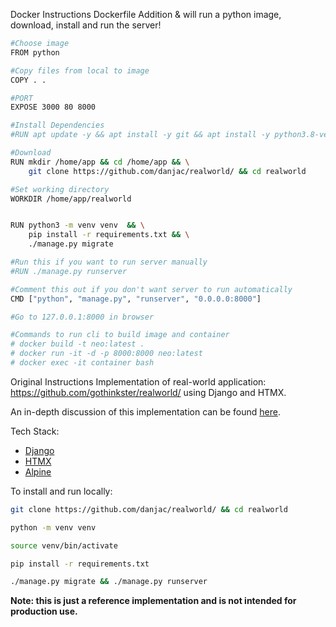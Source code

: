 Docker Instructions
Dockerfile Addition & will run a python image, download, install and run the server!

```bash
#Choose image
FROM python

#Copy files from local to image
COPY . .

#PORT
EXPOSE 3000 80 8000

#Install Dependencies
#RUN apt update -y && apt install -y git && apt install -y python3.8-venv python3-pip

#Download
RUN mkdir /home/app && cd /home/app && \
    git clone https://github.com/danjac/realworld/ && cd realworld 

#Set working directory
WORKDIR /home/app/realworld


RUN python3 -m venv venv  && \
    pip install -r requirements.txt && \
    ./manage.py migrate 

#Run this if you want to run server manually
#RUN ./manage.py runserver

#Comment this out if you don't want server to run automatically
CMD ["python", "manage.py", "runserver", "0.0.0.0:8000"]

#Go to 127.0.0.1:8000 in browser

#Commands to run cli to build image and container
# docker build -t neo:latest .
# docker run -it -d -p 8000:8000 neo:latest 
# docker exec -it container bash

```

Original Instructions
Implementation of real-world application: https://github.com/gothinkster/realworld/ using Django and HTMX.

An in-depth discussion of this implementation can be found [here](https://danjacob.net/posts/anatomyofdjangohtmxproject/).

Tech Stack:

* [Django](https://djangoproject.com)
* [HTMX](https://htmx.org)
* [Alpine](https://alpinejs.dev)

To install and run locally:

```bash
git clone https://github.com/danjac/realworld/ && cd realworld

python -m venv venv

source venv/bin/activate

pip install -r requirements.txt

./manage.py migrate && ./manage.py runserver
```


**Note: this is just a reference implementation and is not intended for production use.**
